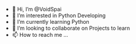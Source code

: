 - 👋 Hi, I’m @VoidSpai
- 👀 I’m interested in Python Developing
- 🌱 I’m currently learning Python
- 💞️ I’m looking to collaborate on Projects to learn
- 📫 How to reach me ...

<!---
VoidSpai/VoidSpai is a ✨ special ✨ repository because its `README.md` (this file) appears on your GitHub profile.
You can click the Preview link to take a look at your changes.
--->
